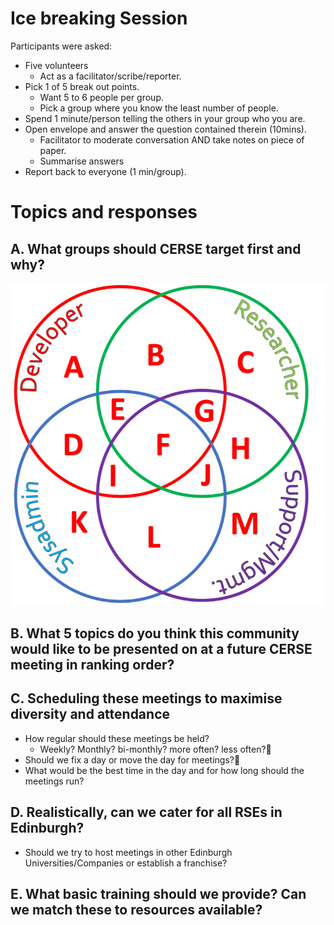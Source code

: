 # Ice breaking Session
Participants were asked:

* Five volunteers
   * Act as a facilitator/scribe/reporter.
* Pick 1 of 5 break out points.
   * Want 5 to 6 people per group.
   * Pick  a group where you know the least number of people.
* Spend 1 minute/person telling the others in your group who you are.
* Open envelope and answer the question contained therein (10mins).
   * Facilitator to moderate conversation AND take notes on piece of paper.
   * Summarise answers
* Report back to everyone (1 min/group).

# Topics and responses

## A. What groups should CERSE target first and why?
![](imgs/VennDiagram.png)

## B. What 5 topics do you think this community would like to be presented on at a future CERSE meeting in ranking order?

## C. Scheduling these meetings to maximise diversity and attendance

* How regular should these meetings be held? 
   * Weekly? Monthly? bi-monthly? more often? less often?
* Should we fix a day or move the day for meetings?
* What would be the best time in the day and for how long should the meetings run?

## D. Realistically, can we cater for all RSEs in Edinburgh?

* Should we try to host meetings in other Edinburgh Universities/Companies or establish a franchise?

## E. What basic training should we provide? Can we match these to resources available?
